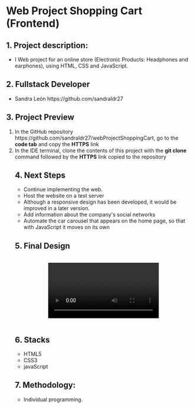 <h1>Web Project Shopping Cart (Frontend)</h1>

<h2>1. Project description:</h2>

<ul>
<li>I Web project for an online store (Electronic Products: Headphones and earphones), using HTML, CSS and JavaScript.</li>
</ul>


<h2>2. Fullstack Developer</h2>

<ul>
<li>Sandra León  https://github.com/sandraldr27</li>    
</ul>


<h2>3. Project Preview</h2>
<ol>
<li>In the GitHub repository https://github.com/sandraldr27/webProjectShoppingCart, go to the <strong>code tab</strong> and copy the <strong>HTTPS</strong> link</li>
<li>In the IDE terminal, clone the contents of this project with the <strong>git clone</strong> command followed by the <strong>HTTPS</strong> link copied to the repository</li>
</ol>
<ul>

<h2>4. Next Steps</h2>

<ul>
<li>Continue implementing the web.</li>
<li>Host the website on a test server</li>
<li>Although a responsive design has been developed, it would be improved in a later version.</li>
<li>Add information about the company's social networks</li>
<li>Automate the car carousel that appears on the home page, so that with JavaScript it moves on its own</li>
</ul>


<h2>5. Final Design</h2>
<div style="heigth:auto; display:flex; flex-wrap:wrap; justify-content:center; padding:1rem">
<video src="https://user-images.githubusercontent.com/116546588/235319263-a2f173e5-0c7b-4efb-9e64-a02c531cafa9.mp4" ></video>
</div>

<h2>6. Stacks</h2>
<ul>
<li>HTML5</li>
<li>CSS3</li>
<li>javaScript</li>
</ul>

<h2>7. Methodology:</h2>
<ul>
<li>Individual programming.</li>
</ul>
